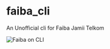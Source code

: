 # faiba_cli

An Unofficial cli for Faiba Jamii Telkom


![Faiba on CLI](https://i.imgur.com/mg9wpmw.gif)
